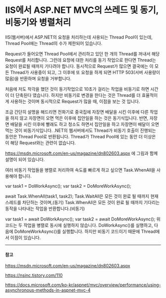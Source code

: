 # IIS에서 ASP.NET MVC의 쓰레드 및 동기, 비동기와 병렬처리

IIS(웹서버)에서 ASP.NET의 요청을 처리하는데 사용되는 Thread Pool이 있는데, Thread Pool에는 Thread의 수가 제한되어 있습니다.

Request가 들어오면 Thread Pool에서 관리하고 있던 한 개의 Thread를 꺼내서 해당 Request를 처리합니다.
그런데 요청에 대한 처리를 동기 작업으로 한다면 Thread는 요청이 완료될 때까지 기다려야 합니다.
동시적으로 Request가 많으면 결국에는 이 모든 Thread가 사용중이 되고,
그 이후에 또 요청을 하게 되면 HTTP 503(서버 사용량이 많음)을 반환하며 요청을 거부합니다.

처음에 저도 착각을 했던 것이 동기작업으로 10초가 걸리는 작업을 비동기로 하면 시간이 더 단축된다 였습니다.
하지만 비동기로 변경을 한다는 것은 Thread를 더 효율적이게 사용하는 것이며 동시적으로 Request가 많을 때, 이점을 보는 것 입니다.

조금 간단히 설명을 해드리면 전화기로 중국집에 자장면 배달을 시킨 이후에 다른 작업을 하지 않고 자장면이 오면 먹은 이후에 집안일을 하는 것은 동기식입니다.
반면, 자장면 배달을 시킨 이후에 빨래도 하고 청소도 하면서 집안일을 하고 자장면이 배달이 오면 먹는 것이 비동기식입니다.
.NET의 웹서버에서도 Thread가 비동기 호출이 진행되는 동안은 Thread Pool로 반환됩니다. Thread가 Thread Pool에 있는 동안 더 이상은 이 해당 Request와는 관련이 없습니다.

https://msdn.microsoft.com/en-us/magazine/dn802603.aspx 에 그림과 함께 설명이 되어 있습니다.

여러 비동기 작업들을 병렬로 처리하여 속도를 빠르게 하고 싶으면 Task.WhenAll을 사용해야 합니다.

var task1 = DoWorkAsync();
var task2 = DoMoreWorkAsync();

await Task.WhenAll(task1, task2);
Task.WaitAll은 모든 것이 완료 될 때까지 현재 스레드를 차단하는 것이며,(동기)
Task.WhenAll은 모든 것이 완료 될 때까지 기다리는 동작을 나타내는 작업을 반환합니다.(비동기)

var task1 = await DoWorkAsync();
var task2 = await DoMoreWorkAsync();
위 코드는 두 작업을 병렬로 동시에 실행하지 않습니다. DoWorkAsync()를 실행하고, 다음에 DoMoreWorkAsync()를 실행합니다.
하지만 비동기 코드이기 때문에 Thread에서 이점이 있습니다.

---
#### 참고

https://msdn.microsoft.com/en-us/magazine/dn802603.aspx

https://nsinc.tistory.com/110

https://docs.microsoft.com/ko-kr/aspnet/mvc/overview/performance/using-asynchronous-methods-in-aspnet-mvc-4
